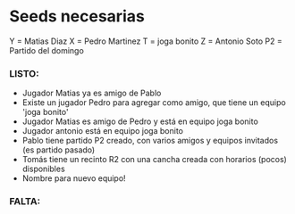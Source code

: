 # Seeds necesarias

Y = Matias Diaz
X = Pedro Martinez
T = joga bonito
Z = Antonio Soto
P2 = Partido del domingo

### LISTO:
* Jugador Matias ya es amigo de Pablo
* Existe un jugador Pedro para agregar como amigo, que tiene un equipo 'joga bonito'
* Jugador Matias es amigo de Pedro y está en equipo joga bonito
* Jugador antonio está en equipo joga bonito
* Pablo tiene partido P2 creado, con varios amigos y equipos invitados (es partido pasado)
* Tomás tiene un recinto R2 con una cancha creada con horarios (pocos) disponibles
* Nombre para nuevo equipo!

### FALTA:
